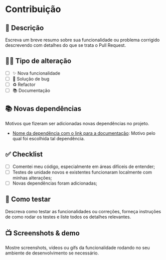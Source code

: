 # Contribuição

## 📝 Descrição

Escreva um breve resumo sobre sua funcionalidade ou problema corrigido descrevendo com detalhes do que se trata o Pull Request.

## 🧑‍💻 Tipo de alteração

- [ ] ✨ Nova funcionalidade
- [ ] 🐛 Solução de bug
- [ ] ♻️ Refactor
- [ ] 📚 Documentação

## 📚 Novas dependências

Motivos que fizeram ser adicionadas novas dependências no projeto.

- [Nome da dependência com o link para a documentação](): Motivo pelo qual foi escolhida tal dependência.

<!--
EXEMPLOS DE COMO ESTRUTURAR AS INFORMAÇÕES DESSA SEÇÃO

- [firebase-sdk](https://firebase.google.com/docs/admin/setup?hl=pt-br): Realizamos uma busca para escolher a melhor API para Singup de usuário na internet, e aparentemente o firebase utiliza sua própria biblioteca para realizar esse trabalho, veja aqui o link do spike the escolha de serviço.

- [Fiber](https://docs.gofiber.io/): Para construir a nossa camada de web-framework, escolhemos essa biblioteca pois aparentemente ela é a mais rápida do mercado e: x, y e z.

CASO NÃO HAJA NOVAS DEPENDÊNCIAS ESTRUTURE COMO NO EXEMPLO ABAIXO
- Não se aplica
-->

## ✅ Checklist

- [ ] Comentei meu código, especialmente em áreas difíceis de entender;
- [ ] Testes de unidade novos e existentes funcionaram localmente com minhas alterações;
- [ ] Novas dependências foram adicionadas;

## 🧪 Como testar

Descreva como testar as funcionalidades ou correções, forneça instruções de como rodar os testes e liste todos os detalhes relevantes.

## 📺 Screenshots & demo

Mostre screenshots, vídeos ou gifs da funcionalidade rodando no seu ambiente de desenvolvimento se necessário.

<!--
Obrigado pela sua contribuição 💜
Por favor, preencha todas as informações corretamente.
-->
